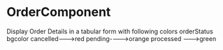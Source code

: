 # OrderComponent
Display Order Details in a tabular form with following colors orderStatus   bgcolor cancelled--->red pending---->orange processed --->green

